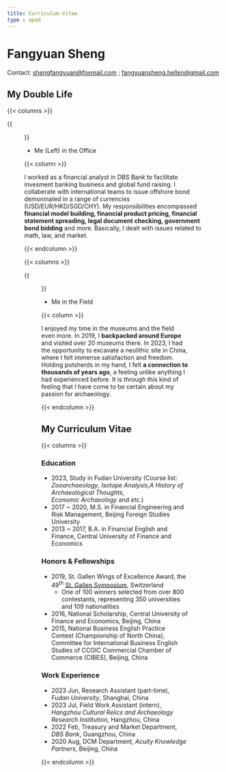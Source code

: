 ```yaml
---
title: Curriculum Vitae
type : apad
---
```

# Fangyuan Sheng
Contact: shengfangyuan@foxmail.com ; fangyuansheng.hellen@gmail.com

## My Double Life 

{{< columns >}}

{{<figure src="https://hellenshengfy.github.io/office.jpg">}}

 - Me (Left) in the Office
   
{{< column >}}

I worked as a financial analyst in DBS Bank to facilitate invesment banking business and global fund raising. I collaberate with international teams to issue offshore bond demoninated in a range of currencies (USD/EUR/HKD/SGD/CHY). My responsibilities encompassed **financial model building, financial product pricing, financial statement spreading, legal document checking, government bond bidding** and more. Basically, I dealt with issues related to math, law, and market.

{{< endcolumn >}}


 {{< columns >}}

{{<figure src="https://hellenshengfy.github.io/field.jpg">}}

  - Me in the Field
   
{{< column >}}

I enjoyed my time in the museums and the field even more. In 2019, I **backpacked around Europe** and visited over 20 museums there. In 2023, I had the opportunity to excavate a neolithic site in China, where I felt immense satisfaction and freedom. Holding potsherds in my hand, I felt **a connection to thousands of years ago**, a feeling unlike anything I had experienced before. It is through this kind of feeling that I have come to be certain about my passion for archaeology.

{{< endcolumn >}}

## My Curriculum Vitae

{{< columns >}}

### Education
- 2023, Study in Fudan University (Course list: *Zooarchaeology*, *Isotope Analysis*,*A History of Archaeological Thoughts*, *Economic Archaeology* and etc.)
- 2017 ~ 2020, M.S. in Financial Engineering and Risk Management, Beijing Foreign Studies University 
- 2013 ~ 2017, B.A. in Financial English and Finance, Central University of Finance and Economics

### Honors & Fellowships
- 2019, St. Gallen Wings of Excellence Award, the 49<sup>th</sup> [St. Gallen Symposium](https://www.symposium.org/), Switzerland
   - One of 100 winners selected from over 800 contestants, representing 350 universities and 109 nationalities
- 2016, National Scholarship, Central University of Finance and Economics, Beijing, China
- 2015, National Business English Practice Contest (Championship of North China), Committee for International Business English Studies of CCOIC Commercial Chamber of Commerce (CIBES), Beijing, China

### Work Experience
- 2023 Jun, Research Assistant (part-time), *Fudan University*, Shanghai, China
- 2023 Jul, Field Work Assistant (intern), *Hangzhou Cultural Relics and Archaeology Research Institution*, Hangzhou, China 
- 2022 Feb, Treasury and Market Department, *DBS Bank*, Guangzhou, China
- 2020 Aug, DCM Department, *Acuity Knowledge Partners*, Beijing, China

{{< endcolumn >}}

